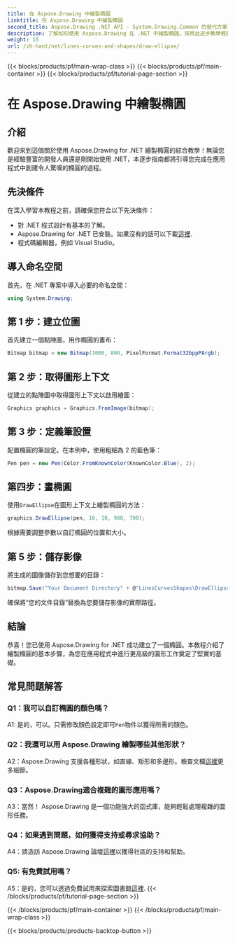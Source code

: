 ```yaml
---
title: 在 Aspose.Drawing 中繪製橢圓
linktitle: 在 Aspose.Drawing 中繪製橢圓
second_title: Aspose.Drawing .NET API - System.Drawing.Common 的替代方案
description: 了解如何使用 Aspose.Drawing 在 .NET 中繪製橢圓。按照此逐步教學輕鬆創建令人驚嘆的圖形。
weight: 15
url: /zh-hant/net/lines-curves-and-shapes/draw-ellipse/
---
```


{{< blocks/products/pf/main-wrap-class >}}
{{< blocks/products/pf/main-container >}}
{{< blocks/products/pf/tutorial-page-section >}}

# 在 Aspose.Drawing 中繪製橢圓

## 介紹

歡迎來到這個關於使用 Aspose.Drawing for .NET 繪製橢圓的綜合教學！無論您是經驗豐富的開發人員還是剛開始使用 .NET，本逐步指南都將引導您完成在應用程式中創建令人驚嘆的橢圓的過程。

## 先決條件

在深入學習本教程之前，請確保您符合以下先決條件：

- 對 .NET 程式設計有基本的了解。
-  Aspose.Drawing for .NET 已安裝。如果沒有的話可以下載[這裡](https://releases.aspose.com/drawing/net/).
- 程式碼編輯器，例如 Visual Studio。

## 導入命名空間

首先，在 .NET 專案中導入必要的命名空間：

```csharp
using System.Drawing;
```

## 第 1 步：建立位圖

首先建立一個點陣圖，用作橢圓的畫布：

```csharp
Bitmap bitmap = new Bitmap(1000, 800, PixelFormat.Format32bppPArgb);
```

## 第 2 步：取得圖形上下文

從建立的點陣圖中取得圖形上下文以啟用繪圖：

```csharp
Graphics graphics = Graphics.FromImage(bitmap);
```

## 第 3 步：定義筆設置

配置橢圓的筆設定。在本例中，使用粗細為 2 的藍色筆：

```csharp
Pen pen = new Pen(Color.FromKnownColor(KnownColor.Blue), 2);
```

## 第四步：畫橢圓

使用`DrawEllipse`在圖形上下文上繪製橢圓的方法：

```csharp
graphics.DrawEllipse(pen, 10, 10, 900, 700);
```

根據需要調整參數以自訂橢圓的位置和大小。

## 第 5 步：儲存影像

將生成的圖像儲存到您想要的目錄：

```csharp
bitmap.Save("Your Document Directory" + @"LinesCurvesShapes\DrawEllipse_out.png");
```

確保將“您的文件目錄”替換為您要儲存影像的實際路徑。

## 結論

恭喜！您已使用 Aspose.Drawing for .NET 成功建立了一個橢圓。本教程介紹了繪製橢圓的基本步驟，為您在應用程式中進行更高級的圖形工作奠定了堅實的基礎。

## 常見問題解答

### Q1：我可以自訂橢圓的顏色嗎？

 A1: 是的，可以。只需修改顏色設定即可`Pen`物件以獲得所需的顏色。

### Q2：我還可以用 Aspose.Drawing 繪製哪些其他形狀？

 A2：Aspose.Drawing 支援各種形狀，如直線、矩形和多邊形。檢查文檔[這裡](https://reference.aspose.com/drawing/net/)更多細節。

### Q3：Aspose.Drawing適合複雜的圖形應用嗎？

A3：當然！ Aspose.Drawing 是一個功能強大的函式庫，能夠輕鬆處理複雜的圖形任務。

### Q4：如果遇到問題，如何獲得支持或尋求協助？

 A4：請造訪 Aspose.Drawing 論壇[這裡](https://forum.aspose.com/c/diagram/17)以獲得社區的支持和幫助。

### Q5: 有免費試用嗎？

 A5：是的，您可以透過免費試用來探索圖書館[這裡](https://releases.aspose.com/).
{{< /blocks/products/pf/tutorial-page-section >}}

{{< /blocks/products/pf/main-container >}}
{{< /blocks/products/pf/main-wrap-class >}}

{{< blocks/products/products-backtop-button >}}
